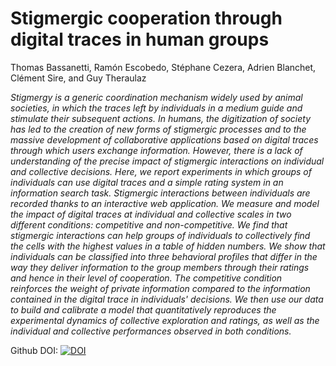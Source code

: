 # Stigmergic cooperation through digital traces in human groups

Thomas Bassanetti, Ramón Escobedo, Stéphane Cezera, Adrien Blanchet, Clément Sire, and Guy Theraulaz

*Stigmergy is a generic coordination mechanism widely used by animal societies, in which the traces left by individuals in a medium guide and stimulate their subsequent actions. In humans, the digitization of society has led to the creation of new forms of stigmergic processes and to the massive development of collaborative applications based on digital traces through which users exchange information. However, there is a lack of understanding of the precise impact of stigmergic interactions on individual and collective decisions. Here, we report experiments in which groups of individuals can use digital traces and a simple rating system in an information search task. Stigmergic interactions between individuals are recorded thanks to an interactive web application. We measure and model the impact of digital traces at individual and collective scales in two different conditions: competitive and non-competitive. We find that stigmergic interactions can help groups of individuals to collectively find the cells with the highest values in a table of hidden numbers. We show that individuals can be classified into three behavioral profiles that differ in the way they deliver information to the group members through their ratings and hence in their level of cooperation. The competitive condition reinforces the weight of private information compared to the information contained in the digital trace in individuals' decisions. We then use our data to build and calibrate a model that quantitatively reproduces the experimental dynamics of collective exploration and ratings, as well as the individual and collective performances observed in both conditions.*

Github DOI:
[![DOI](https://zenodo.org/badge/518357135.svg)](https://zenodo.org/badge/latestdoi/518357135)
